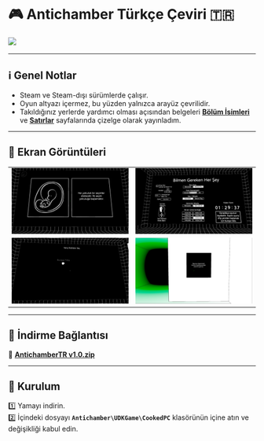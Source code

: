 # 🎮 Antichamber Türkçe Çeviri 🇹🇷  

![](https://cdn.steamgriddb.com/logo/d77e68596c15c53c2a33ad143739902d.png)

---

## ℹ Genel Notlar
- Steam ve Steam-dışı sürümlerde çalışır.  
- Oyun altyazı içermez, bu yüzden yalnızca arayüz çevrilidir.  
- Takıldığınız yerlerde yardımcı olması açısından belgeleri **[Bölüm İsimleri](BolumIsimleri.md)** ve **[Satırlar](Satirlar.md)** sayfalarında çizelge olarak yayınladım.  

---

## 📸 Ekran Görüntüleri  
<table style="width: 100%; table-layout: fixed;">
  <tr>
    <td><img src="/EkranGoruntuleri/20201218214624_1.jpg?raw=true" width="100%" height="auto" /></td>
    <td><img src="/EkranGoruntuleri/20201218214629_1.jpg?raw=true" width="100%" height="auto" /></td>
  </tr>
  <tr>
    <td><img src="/EkranGoruntuleri/20201218214635_1.jpg?raw=true" width="100%" height="auto" /></td>
    <td><img src="/EkranGoruntuleri/20201218214652_1.jpg?raw=true" width="100%" height="auto" /></td>
  </tr>
</table>

---

## 💾 İndirme Bağlantısı  
🔗 **[AntichamberTR v1.0.zip](https://github.com/qabRieL99/AntichamberTurkce/releases)**  

---

## 📝 Kurulum  
1️⃣ Yamayı indirin.  
2️⃣ İçindeki dosyayı **`Antichamber\UDKGame\CookedPC`** klasörünün içine atın ve değişikliği kabul edin.  
